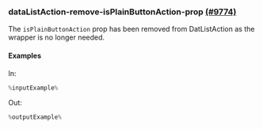 ### dataListAction-remove-isPlainButtonAction-prop [(#9774)](https://github.com/patternfly/patternfly-react/pull/9774)

The `isPlainButtonAction` prop has been removed from DatListAction as the wrapper is no longer needed.

#### Examples

In:

```jsx
%inputExample%
```

Out:

```jsx
%outputExample%
```
